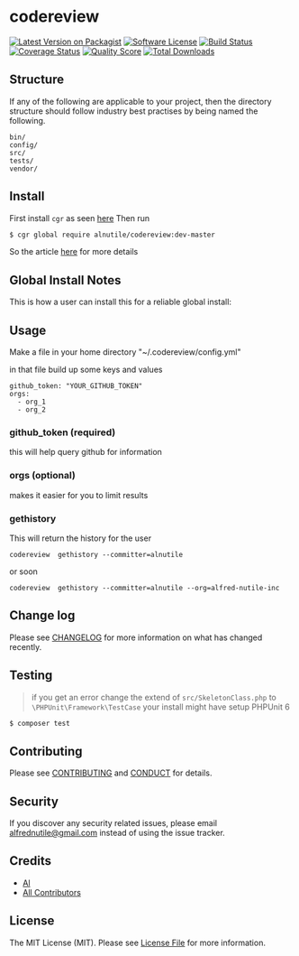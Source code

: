 # codereview

[![Latest Version on Packagist][ico-version]][link-packagist]
[![Software License][ico-license]](LICENSE.md)
[![Build Status][ico-travis]][link-travis]
[![Coverage Status][ico-scrutinizer]][link-scrutinizer]
[![Quality Score][ico-code-quality]][link-code-quality]
[![Total Downloads][ico-downloads]][link-downloads]


## Structure

If any of the following are applicable to your project, then the directory structure should follow industry best practises by being named the following.

```
bin/        
config/
src/
tests/
vendor/
```


## Install

First install `cgr` as seen [here](https://github.com/consolidation/cgr)
Then run 
``` bash
$ cgr global require alnutile/codereview:dev-master
```

So the article [here](https://medium.com/@alnutile/php-cli-skeleton-c054eedde48f) for more details

## Global Install Notes

This is how a user can install this for a reliable global install:


## Usage

Make a file in your home directory "~/.codereview/config.yml"

in that file build up some keys and values

```
github_token: "YOUR_GITHUB_TOKEN"
orgs: 
  - org_1
  - org_2
```


### github_token (required)
this will help query github for information

### orgs (optional)
makes it easier for you to limit results


### gethistory 

This will return the history for the user

```
codereview  gethistory --committer=alnutile
```

or soon

```
codereview  gethistory --committer=alnutile --org=alfred-nutile-inc
```


## Change log

Please see [CHANGELOG](CHANGELOG.md) for more information on what has changed recently.

## Testing

>if you get an error change the extend of 
>`src/SkeletonClass.php` to `\PHPUnit\Framework\TestCase`
>your install might have setup PHPUnit 6


``` bash
$ composer test
```

## Contributing

Please see [CONTRIBUTING](CONTRIBUTING.md) and [CONDUCT](CONDUCT.md) for details.

## Security

If you discover any security related issues, please email alfrednutile@gmail.com instead of using the issue tracker.

## Credits

- [Al][link-author]
- [All Contributors][link-contributors]

## License

The MIT License (MIT). Please see [License File](LICENSE.md) for more information.

[ico-version]: https://img.shields.io/packagist/v/alnutile/codereview.svg?style=flat-square
[ico-license]: https://img.shields.io/badge/license-MIT-brightgreen.svg?style=flat-square
[ico-travis]: https://img.shields.io/travis/alnutile/codereview/master.svg?style=flat-square
[ico-scrutinizer]: https://img.shields.io/scrutinizer/coverage/g/alnutile/codereview.svg?style=flat-square
[ico-code-quality]: https://img.shields.io/scrutinizer/g/alnutile/codereview.svg?style=flat-square
[ico-downloads]: https://img.shields.io/packagist/dt/alnutile/codereview.svg?style=flat-square

[link-packagist]: https://packagist.org/packages/alnutile/codereview
[link-travis]: https://travis-ci.org/alnutile/codereview
[link-scrutinizer]: https://scrutinizer-ci.com/g/alnutile/codereview/code-structure
[link-code-quality]: https://scrutinizer-ci.com/g/alnutile/codereview
[link-downloads]: https://packagist.org/packages/alnutile/codereview
[link-author]: https://github.com/alnutile
[link-contributors]: ../../contributors
